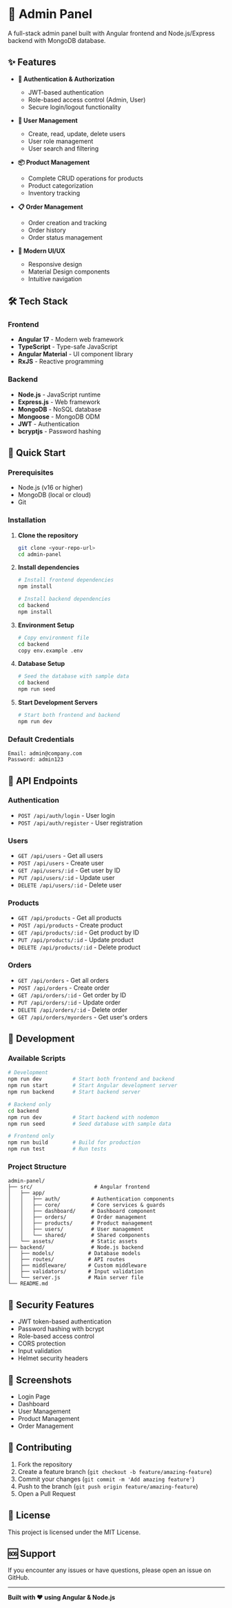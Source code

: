 # 🏢 Admin Panel

A full-stack admin panel built with Angular frontend and Node.js/Express backend with MongoDB database.

## ✨ Features

- **🔐 Authentication & Authorization**
  - JWT-based authentication
  - Role-based access control (Admin, User)
  - Secure login/logout functionality

- **👥 User Management**
  - Create, read, update, delete users
  - User role management
  - User search and filtering

- **📦 Product Management**
  - Complete CRUD operations for products
  - Product categorization
  - Inventory tracking

- **📋 Order Management**
  - Order creation and tracking
  - Order history
  - Order status management

- **🎨 Modern UI/UX**
  - Responsive design
  - Material Design components
  - Intuitive navigation

## 🛠️ Tech Stack

### Frontend
- **Angular 17** - Modern web framework
- **TypeScript** - Type-safe JavaScript
- **Angular Material** - UI component library
- **RxJS** - Reactive programming

### Backend
- **Node.js** - JavaScript runtime
- **Express.js** - Web framework
- **MongoDB** - NoSQL database
- **Mongoose** - MongoDB ODM
- **JWT** - Authentication
- **bcryptjs** - Password hashing

## 🚀 Quick Start

### Prerequisites
- Node.js (v16 or higher)
- MongoDB (local or cloud)
- Git

### Installation

1. **Clone the repository**
   ```bash
   git clone <your-repo-url>
   cd admin-panel
   ```

2. **Install dependencies**
   ```bash
   # Install frontend dependencies
   npm install
   
   # Install backend dependencies
   cd backend
   npm install
   ```

3. **Environment Setup**
   ```bash
   # Copy environment file
   cd backend
   copy env.example .env
   ```

4. **Database Setup**
   ```bash
   # Seed the database with sample data
   cd backend
   npm run seed
   ```

5. **Start Development Servers**
   ```bash
   # Start both frontend and backend
   npm run dev
   ```

### Default Credentials
```
Email: admin@company.com
Password: admin123
```

## 📡 API Endpoints

### Authentication
- `POST /api/auth/login` - User login
- `POST /api/auth/register` - User registration

### Users
- `GET /api/users` - Get all users
- `POST /api/users` - Create user
- `GET /api/users/:id` - Get user by ID
- `PUT /api/users/:id` - Update user
- `DELETE /api/users/:id` - Delete user

### Products
- `GET /api/products` - Get all products
- `POST /api/products` - Create product
- `GET /api/products/:id` - Get product by ID
- `PUT /api/products/:id` - Update product
- `DELETE /api/products/:id` - Delete product

### Orders
- `GET /api/orders` - Get all orders
- `POST /api/orders` - Create order
- `GET /api/orders/:id` - Get order by ID
- `PUT /api/orders/:id` - Update order
- `DELETE /api/orders/:id` - Delete order
- `GET /api/orders/myorders` - Get user's orders

## 🔧 Development

### Available Scripts

```bash
# Development
npm run dev          # Start both frontend and backend
npm run start        # Start Angular development server
npm run backend      # Start backend server

# Backend only
cd backend
npm run dev          # Start backend with nodemon
npm run seed         # Seed database with sample data

# Frontend only
npm run build        # Build for production
npm run test         # Run tests
```

### Project Structure
```
admin-panel/
├── src/                    # Angular frontend
│   ├── app/
│   │   ├── auth/          # Authentication components
│   │   ├── core/          # Core services & guards
│   │   ├── dashboard/     # Dashboard component
│   │   ├── orders/        # Order management
│   │   ├── products/      # Product management
│   │   ├── users/         # User management
│   │   └── shared/        # Shared components
│   └── assets/            # Static assets
├── backend/               # Node.js backend
│   ├── models/           # Database models
│   ├── routes/           # API routes
│   ├── middleware/       # Custom middleware
│   ├── validators/       # Input validation
│   └── server.js         # Main server file
└── README.md
```

## 🔐 Security Features

- JWT token-based authentication
- Password hashing with bcrypt
- Role-based access control
- CORS protection
- Input validation
- Helmet security headers

## 📱 Screenshots

- Login Page
- Dashboard
- User Management
- Product Management
- Order Management

## 🤝 Contributing

1. Fork the repository
2. Create a feature branch (`git checkout -b feature/amazing-feature`)
3. Commit your changes (`git commit -m 'Add amazing feature'`)
4. Push to the branch (`git push origin feature/amazing-feature`)
5. Open a Pull Request

## 📄 License

This project is licensed under the MIT License.

## 🆘 Support

If you encounter any issues or have questions, please open an issue on GitHub.

---

**Built with ❤️ using Angular & Node.js**
